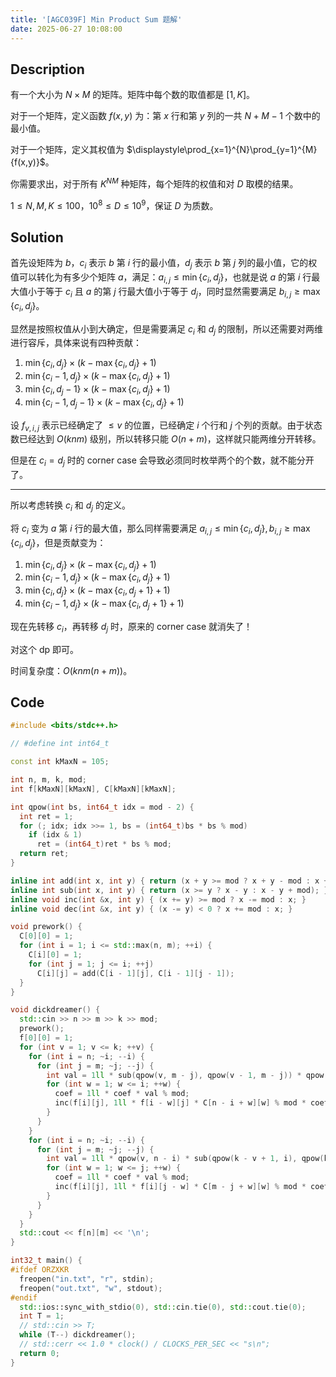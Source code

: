 ```yaml
---
title: '[AGC039F] Min Product Sum 题解'
date: 2025-06-27 10:08:00
---
```


## Description

有一个大小为 $N\times M$ 的矩阵。矩阵中每个数的取值都是 $[1,K]$。

对于一个矩阵，定义函数 $f(x,y)$ 为：第 $x$ 行和第 $y$ 列的一共 $N+M-1$ 个数中的最小值。

对于一个矩阵，定义其权值为 $\displaystyle\prod_{x=1}^{N}\prod_{y=1}^{M}{f(x,y)}$。

你需要求出，对于所有 $K^{NM}$ 种矩阵，每个矩阵的权值和对 $D$ 取模的结果。

$1\leq N,M,K\leq 100$，$10^8\leq D\leq 10^9$，保证 $D$ 为质数。

## Solution

首先设矩阵为 $b$，$c_i$ 表示 $b$ 第 $i$ 行的最小值，$d_j$ 表示 $b$ 第 $j$ 列的最小值，它的权值可以转化为有多少个矩阵 $a$，满足：$a_{i,j}\leq \min\{c_i,d_j\}$，也就是说 $a$ 的第 $i$ 行最大值小于等于 $c_i$ 且 $a$ 的第 $j$ 行最大值小于等于 $d_j$，同时显然需要满足 $b_{i,j}\geq \max\{c_i,d_j\}$。

显然是按照权值从小到大确定，但是需要满足 $c_i$ 和 $d_j$ 的限制，所以还需要对两维进行容斥，具体来说有四种贡献：

1. $\min\{c_i,d_j\}\times(k-\max\{c_i,d_j\}+1)$
2. $\min\{c_i-1,d_j\}\times(k-\max\{c_i,d_j\}+1)$
3. $\min\{c_i,d_j-1\}\times(k-\max\{c_i,d_j\}+1)$
4. $\min\{c_i-1,d_j-1\}\times(k-\max\{c_i,d_j\}+1)$

设 $f_{v,i,j}$ 表示已经确定了 $\leq v$ 的位置，已经确定 $i$ 个行和 $j$ 个列的贡献。由于状态数已经达到 $O(knm)$ 级别，所以转移只能 $O(n+m)$，这样就只能两维分开转移。

但是在 $c_i=d_j$ 时的 corner case 会导致必须同时枚举两个的个数，就不能分开了。

---

所以考虑转换 $c_i$ 和 $d_j$ 的定义。

将 $c_i$ 变为 $a$ 第 $i$ 行的最大值，那么同样需要满足 $a_{i,j}\leq\min\{c_i,d_j\},b_{i,j}\geq\max\{c_i,d_j\}$，但是贡献变为：

1. $\min\{c_i,d_j\}\times(k-\max\{c_i,d_j\}+1)$
2. $\min\{c_i-1,d_j\}\times(k-\max\{c_i,d_j\}+1)$
3. $\min\{c_i,d_j\}\times(k-\max\{c_i,d_j+1\}+1)$
4. $\min\{c_i-1,d_j\}\times(k-\max\{c_i,d_j+1\}+1)$

现在先转移 $c_i$，再转移 $d_j$ 时，原来的 corner case 就消失了！

对这个 dp 即可。

时间复杂度：$O\left(knm(n+m)\right)$。

## Code

```cpp
#include <bits/stdc++.h>

// #define int int64_t

const int kMaxN = 105;

int n, m, k, mod;
int f[kMaxN][kMaxN], C[kMaxN][kMaxN];

int qpow(int bs, int64_t idx = mod - 2) {
  int ret = 1;
  for (; idx; idx >>= 1, bs = (int64_t)bs * bs % mod)
    if (idx & 1)
      ret = (int64_t)ret * bs % mod;
  return ret;
}

inline int add(int x, int y) { return (x + y >= mod ? x + y - mod : x + y); }
inline int sub(int x, int y) { return (x >= y ? x - y : x - y + mod); }
inline void inc(int &x, int y) { (x += y) >= mod ? x -= mod : x; }
inline void dec(int &x, int y) { (x -= y) < 0 ? x += mod : x; }

void prework() {
  C[0][0] = 1;
  for (int i = 1; i <= std::max(n, m); ++i) {
    C[i][0] = 1;
    for (int j = 1; j <= i; ++j)
      C[i][j] = add(C[i - 1][j], C[i - 1][j - 1]);
  }
}

void dickdreamer() {
  std::cin >> n >> m >> k >> mod;
  prework();
  f[0][0] = 1;
  for (int v = 1; v <= k; ++v) {
    for (int i = n; ~i; --i) {
      for (int j = m; ~j; --j) {
        int val = 1ll * sub(qpow(v, m - j), qpow(v - 1, m - j)) * qpow(k - v + 1, j) % mod, coef = 1;
        for (int w = 1; w <= i; ++w) {
          coef = 1ll * coef * val % mod;
          inc(f[i][j], 1ll * f[i - w][j] * C[n - i + w][w] % mod * coef % mod);
        }
      }
    }
    for (int i = n; ~i; --i) {
      for (int j = m; ~j; --j) {
        int val = 1ll * qpow(v, n - i) * sub(qpow(k - v + 1, i), qpow(k - v, i)) % mod, coef = 1;
        for (int w = 1; w <= j; ++w) {
          coef = 1ll * coef * val % mod;
          inc(f[i][j], 1ll * f[i][j - w] * C[m - j + w][w] % mod * coef % mod);
        }
      }
    }
  }
  std::cout << f[n][m] << '\n';
}

int32_t main() {
#ifdef ORZXKR
  freopen("in.txt", "r", stdin);
  freopen("out.txt", "w", stdout);
#endif
  std::ios::sync_with_stdio(0), std::cin.tie(0), std::cout.tie(0);
  int T = 1;
  // std::cin >> T;
  while (T--) dickdreamer();
  // std::cerr << 1.0 * clock() / CLOCKS_PER_SEC << "s\n";
  return 0;
}
```